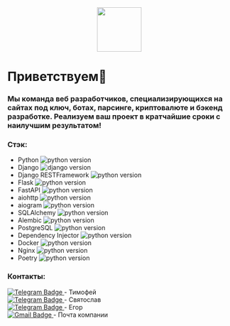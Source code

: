 <div id="header" align="center">
  <img src="https://media.giphy.com/media/M9gbBd9nbDrOTu1Mqx/giphy.gif" width="100"/>
</div>

  <h1>Приветствуем👋 </h1>


### Мы команда веб разработчиков, специализирующихся на сайтах под ключ, ботах, парсинге, криптовалюте и бэкенд разработке. Реализуем ваш проект в кратчайшие сроки с наилучшим результатом!
### 

### Стэк:
- Python ![python version](https://img.shields.io/badge/Python-3.10-blue)
- Django ![django version](https://img.shields.io/badge/Django-4.1.3-blue)
- Django RESTFramework ![python version](https://img.shields.io/badge/DRF-3.14.0-blue)
- Flask ![python version](https://img.shields.io/badge/Flask-2.2-blue)
- FastAPI ![python version](https://img.shields.io/badge/FastAPI-0.87-blue)
- aiohttp ![python version](https://img.shields.io/badge/aiohttp-3.8.3-blue)
- aiogram ![python version](https://img.shields.io/badge/aiogram-2.23.1-blue)
- SQLAlchemy ![python version](https://img.shields.io/badge/SQLAlchemy-1.44.3-blue)
- Alembic ![python version](https://img.shields.io/badge/Alembic-1.81-blue)
- PostgreSQL ![python version](https://img.shields.io/badge/PostgreSQL-15.1-blue)
- Dependency Injector ![python version](https://img.shields.io/badge/Dependency%20Injector-4.40-blue)
- Docker ![python version](https://img.shields.io/badge/Docker-%20-blue)
- Nginx ![python version](https://img.shields.io/badge/Nginx-%20-blue)
- Poetry ![python version](https://img.shields.io/badge/Poetry-1.2-blue)

### Контакты:
<a href="https://t.me/kazakov_tm">
    <img src="https://img.shields.io/badge/Telegram-blue?style=for-the-badge&logo=telegram&logoColor=white" alt="Telegram Badge"/>
</a> - Тимофей
<br>
<a href="https://t.me/Slava_tar ">
    <img src="https://img.shields.io/badge/Telegram-blue?style=for-the-badge&logo=telegram&logoColor=white" alt="Telegram Badge"/>
</a> - Святослав
<br>
<a href="https://t.me/egorrrick">
    <img src="https://img.shields.io/badge/Telegram-blue?style=for-the-badge&logo=telegram&logoColor=white" alt="Telegram Badge"/>
</a> - Егор
<br>
<a href="EasyDevv@yandex.ru">
    <img src="https://img.shields.io/badge/Gmail-red?style=for-the-badge&logo=gmail&logoColor=white" alt="Gmail Badge"/>
</a> - Почта компании
